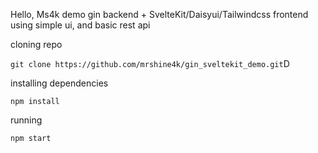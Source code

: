 Hello, Ms4k demo gin backend + SvelteKit/Daisyui/Tailwindcss frontend using simple ui, and basic rest api

cloning repo

```git clone https://github.com/mrshine4k/gin_sveltekit_demo.git```D 

installing dependencies

```npm install```

running

```npm start```
